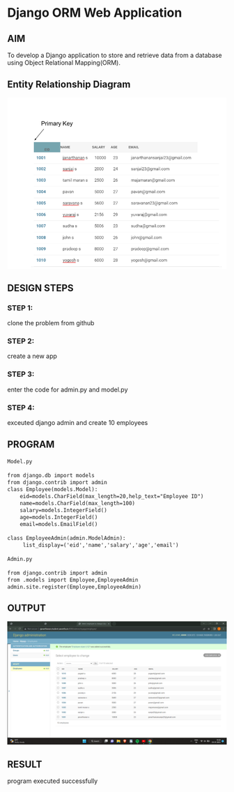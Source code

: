 # Django ORM Web Application

## AIM
To develop a Django application to store and retrieve data from a database using Object Relational Mapping(ORM).

## Entity Relationship Diagram
 ![Entity Relationship Diagram](./er.png)


## DESIGN STEPS

### STEP 1:
clone the problem from github
### STEP 2:
create a new app
### STEP 3:
enter the code for admin.py and model.py
### STEP 4:
exceuted django admin and create 10 employees


## PROGRAM

```
Model.py

from django.db import models
from django.contrib import admin
class Employee(models.Model):
    eid=models.CharField(max_length=20,help_text="Employee ID")
    name=models.CharField(max_length=100)
    salary=models.IntegerField()
    age=models.IntegerField()
    email=models.EmailField()
     
class EmployeeAdmin(admin.ModelAdmin):
     list_display=('eid','name','salary','age','email')

Admin.py  

from django.contrib import admin
from .models import Employee,EmployeeAdmin
admin.site.register(Employee,EmployeeAdmin)
```

## OUTPUT

![OUTPUT](./Out.png)



## RESULT

program executed successfully